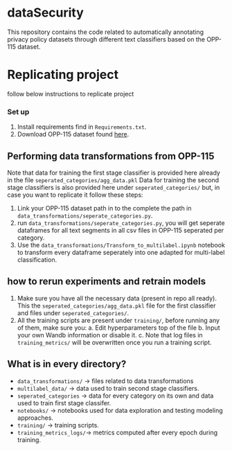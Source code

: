 # dataSecurity

This repository contains the code related to automatically annotating privacy policy datasets through different text classifiers based on the OPP-115 dataset.

# Replicating project
follow below instructions to replicate project

### Set up
1. Install requirements find in `Requirements.txt`. 
2. Download OPP-115 dataset found [here](https://usableprivacy.org/data). 

## Performing data transformations from OPP-115
Note that data for training the first stage classifier is provided here already in the file `seperated_categories/agg_data.pkl`
Data for training the second stage classifiers is also provided here under `seperated_categories/` but, in case you want to replicate it follow these steps:
1. Link your OPP-115 dataset path in to the complete the path  in `data_transformations/seperate_categories.py`.
2. run `data_transformations/seperate_categories.py`, you will get seperate dataframes for all text segments in all csv files in OPP-115 seperated per category. 
3. Use the `data_transformations/Transform_to_multilabel.ipynb` notebook to transform every dataframe seperately into one adapted for multi-label classification. 

## how to rerun experiments and retrain models
1. Make sure you have all the necessary data (present in repo all ready). This the `seperated_categories/agg_data.pkl` file for the first classifier and files under `seperated_categories/`. 
2. All the training scripts are present under `training/`, before running any of them, make sure you:
    a. Edit hyperparameters top of the file
    b. Input your own Wandb information or disable it. 
    c. Note that log files in  `training_metrics/` will be overwritten once you run a training script.


## What is in every directory? 
- `data_transformations/` -> files related to data transformations
- `multilabel_data/` -> data used to train second stage classifiers.
- `seperated_categories` -> data for every category on its own and data used to train first stage classifer. 
- `notebooks/` -> notebooks used for data exploration and testing modeling approaches. 
- `training/` -> training scripts. 
- `training_metrics_logs/`-> metrics computed after every epoch during training. 

